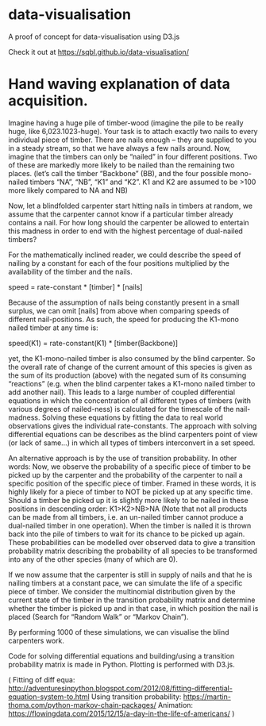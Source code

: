 # data-visualisation

A proof of concept for data-visualisation using D3.js

Check it out at https://sqbl.github.io/data-visualisation/



# Hand waving explanation of data acquisition.

Imagine having a huge pile of timber-wood (imagine the pile to be really huge, like 6,023.1023-huge). Your task is to attach exactly two nails to every individual piece of timber. 
There are nails enough – they are supplied to you in a steady stream, so that we have always a few nails around.
Now, imagine that the timbers can only be “nailed” in four different positions. Two of these are markedly more likely to be nailed than the remaining two places. (let’s call the timber “Backbone” (BB), and the four possible mono-nailed timbers “NA”, “NB”, “K1” and “K2”. K1 and K2 are assumed to be >100 more likely compared to NA and NB)

Now, let a blindfolded carpenter start hitting nails in timbers at random, we assume that the carpenter cannot know if a particular timber already contains a nail.
For how long should the carpenter be allowed to entertain this madness in order to end with the highest percentage of dual-nailed timbers?

For the mathematically inclined reader, we could describe the speed of nailing by a constant for each of the four positions multiplied by the availability of the timber and the nails.

speed = rate-constant * [timber] * [nails]

Because of the assumption of nails being constantly present in a small surplus, we can omit [nails] from above when comparing speeds of different nail-positions. As such, the speed for producing the K1-mono nailed timber at any time is:

speed(K1) = rate-constant(K1) * [timber(Backbone)]

yet, the K1-mono-nailed timber is also consumed by the blind carpenter. So the overall rate of change of the current amount of this species is given as the sum of its production (above) with the negated sum of its consuming “reactions” (e.g. when the blind carpenter takes a K1-mono nailed timber to add another nail).
This leads to a large number of coupled differential equations in which the concentration of all different types of timbers (with various degrees of nailed-ness) is calculated for the timescale of the nail-madness. Solving these equations by fitting the data to real world observations gives the individual rate-constants.
The approach with solving differential equations can be describes as the blind carpenters point of view (or lack of same…) in which all types of timbers interconvert in a set speed.



An alternative approach is by the use of transition probability. In other words: Now, we observe the probability of a specific piece of timber to be picked up by the carpenter and the probability of the carpenter to nail a specific position of the specific piece of timber. Framed in these words, it is highly likely for a piece of timber to NOT be picked up at any specific time. Should a timber be picked up it is slightly more likely to be nailed in these positions in descending order: K1>K2>NB>NA (Note that not all products can be made from all timbers, i.e. an un-nailed timber cannot produce a dual-nailed timber in one operation).
When the timber is nailed it is thrown back into the pile of timbers to wait for its chance to be picked up again.
These probabilities can be modelled over observed data to give a transition probability matrix describing the probability of all species to be transformed into any of the other species (many of which are 0). 

If we now assume that the carpenter is still in supply of nails and that he is nailing timbers at a constant pace, we can simulate the life of a specific piece of timber. We consider the multinomial distribution given by the current state of the timber in the transition probability matrix and determine whether the timber is picked up and in that case, in which position the nail is placed (Search for “Random Walk” or “Markov Chain”).

By performing 1000 of these simulations, we can visualise the blind carpenters work.

Code for solving differential equations and building/using a transition probability matrix is made in Python. Plotting is performed with D3.js.

(
Fitting of diff equa: http://adventuresinpython.blogspot.com/2012/08/fitting-differential-equation-system-to.html
Using transition probability: https://martin-thoma.com/python-markov-chain-packages/
Animation: https://flowingdata.com/2015/12/15/a-day-in-the-life-of-americans/ 
)

